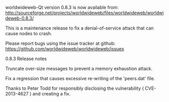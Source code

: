worldwideweb-Qt version 0.8.3 is now available from:
  http://sourceforge.net/projects/worldwideweb/files/worldwideweb/worldwideweb-0.8.3/

This is a maintenance release to fix a denial-of-service attack that
can cause nodes to crash.

Please report bugs using the issue tracker at github:
  https://github.com/worldwideweb/worldwideweb/issues

0.8.3 Release notes

Truncate over-size messages to prevent a memory exhaustion attack.

Fix a regression that causes excessive re-writing of the 'peers.dat' file.


Thanks to Peter Todd for responsibly disclosing the vulnerability
( CVE-2013-4627 ) and creating a fix.
